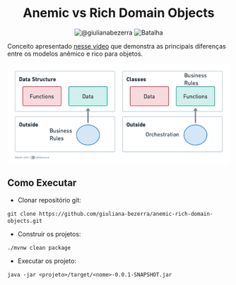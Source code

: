 <h1 align="center">
  Anemic vs Rich Domain Objects
</h1>

<p align="center">
 <img src="https://img.shields.io/static/v1?label=Youtube&message=@giulianabezerra&color=8257E5&labelColor=000000" alt="@giulianabezerra" />
 <img src="https://img.shields.io/static/v1?label=Tipo&message=Batalha&color=8257E5&labelColor=000000" alt="Batalha" />
</p>

Conceito apresentado [nesse vídeo](https://youtu.be/u7frhJf24fU) que demonstra as principais diferenças entre os modelos anêmico e rico para objetos.

![Anemic vs Rich Objects](.github/image.png)

## Como Executar

- Clonar repositório git:
```
git clone https://github.com/giuliana-bezerra/anemic-rich-domain-objects.git
```
- Construir os projetos:
```
./mvnw clean package
```
- Executar os projeto:
```
java -jar <projeto>/target/<nome>-0.0.1-SNAPSHOT.jar
```